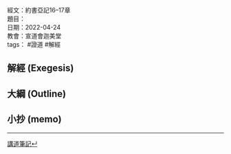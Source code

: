 經文：約書亞記16–17章  
題目：  
日期：2022-04-24  
教會：宣道會迦美堂  
tags： #證道  #解經  

## 解經 (Exegesis)


## 大綱 (Outline)

## 小抄 (memo)



---
[講道筆記↵](../README.md)
